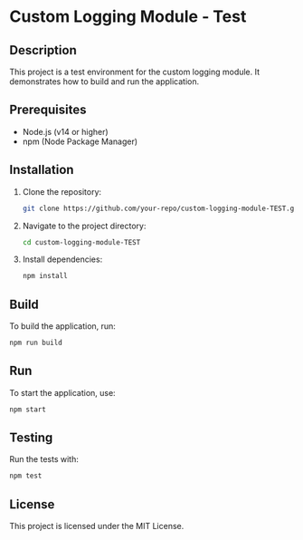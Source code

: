 # Custom Logging Module - Test

## Description
This project is a test environment for the custom logging module. It demonstrates how to build and run the application.

## Prerequisites
- Node.js (v14 or higher)
- npm (Node Package Manager)

## Installation
1. Clone the repository:
    ```bash
    git clone https://github.com/your-repo/custom-logging-module-TEST.git
    ```
2. Navigate to the project directory:
    ```bash
    cd custom-logging-module-TEST
    ```
3. Install dependencies:
    ```bash
    npm install
    ```

## Build
To build the application, run:
```bash
npm run build
```

## Run
To start the application, use:
```bash
npm start
```

## Testing
Run the tests with:
```bash
npm test
```

## License
This project is licensed under the MIT License.